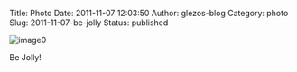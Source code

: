 Title: Photo
Date: 2011-11-07 12:03:50
Author: glezos-blog
Category: photo
Slug: 2011-11-07-be-jolly
Status: published

![image0](http://36.media.tumblr.com/tumblr_lub3qeaCXe1qaawg5o1_1280.jpg)

Be Jolly!
